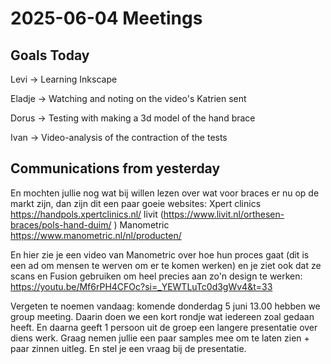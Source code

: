 # 2025-06-04 Meetings
## Goals Today
Levi -> Learning Inkscape

Eladje -> Watching and noting on the video's Katrien sent

Dorus -> Testing with making a 3d model of the hand brace

Ivan -> Video-analysis of the contraction of the tests

## Communications from yesterday
En mochten jullie nog wat bij willen lezen over wat voor braces er nu op de markt zijn, dan zijn dit een paar goeie websites:
Xpert clinics https://handpols.xpertclinics.nl/
livit (https://www.livit.nl/orthesen-braces/pols-hand-duim/ )
Manometric https://www.manometric.nl/nl/producten/ 

En hier zie je een video van Manometric over hoe hun proces gaat (dit is een ad om mensen te werven om er te komen werken) en je ziet ook dat ze scans en Fusion gebruiken om heel precies aan zo'n design te werken: https://youtu.be/Mf6rPH4CFOc?si=_YEWTLuTc0d3gWv4&t=33 

Vergeten te noemen vandaag: komende donderdag 5 juni 13.00 hebben we group meeting. Daarin doen we een kort rondje wat iedereen zoal gedaan heeft. En daarna geeft 1 persoon uit de groep een langere presentatie over diens werk. Graag nemen jullie een paar samples mee om te laten zien + paar zinnen uitleg. En stel je een vraag bij de presentatie.
